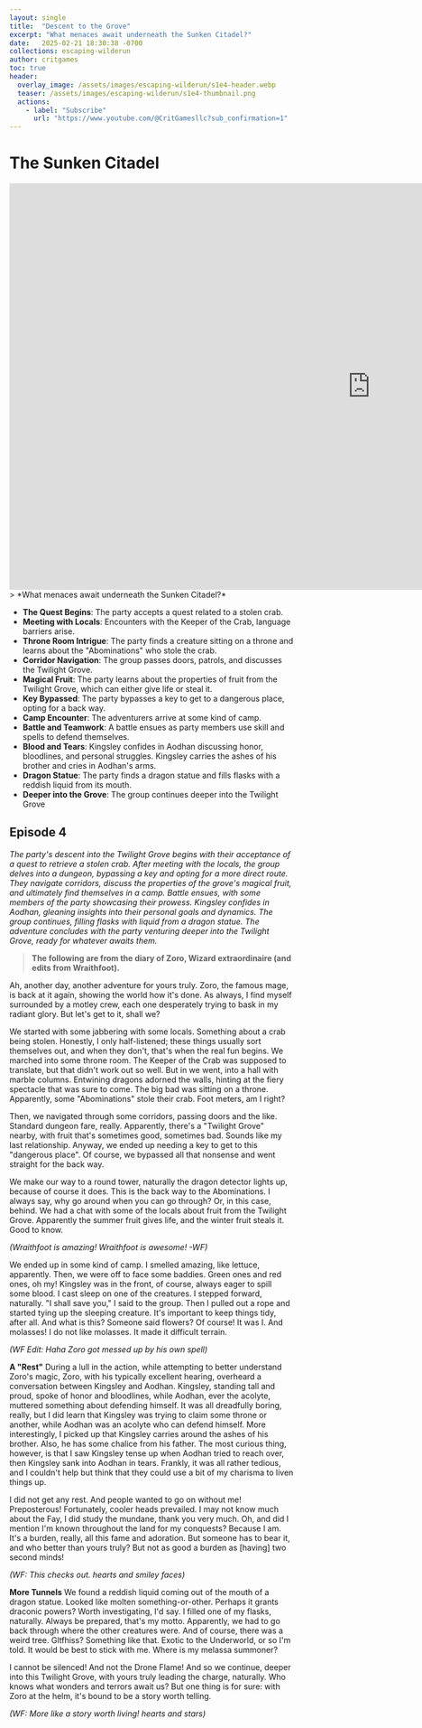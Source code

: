 ```yaml
---
layout: single
title:  "Descent to the Grove"
excerpt: "What menaces await underneath the Sunken Citadel?"
date:   2025-02-21 18:30:38 -0700
collections: escaping-wilderun
author: critgames
toc: true
header:
  overlay_image: /assets/images/escaping-wilderun/s1e4-header.webp
  teaser: /assets/images/escaping-wilderun/s1e4-thumbnail.png
  actions:
    - label: "Subscribe"
      url: "https://www.youtube.com/@CritGamesllc?sub_confirmation=1"
---
```


# The Sunken Citadel
<iframe width="1280" height="720" src="https://www.youtube.com/embed/i1RlZE1giXg?si=GZCC9aeQ_QHiyr-G&amp;start=429" title="YouTube video player" frameborder="0" allow="accelerometer; autoplay; clipboard-write; encrypted-media; gyroscope; picture-in-picture; web-share" referrerpolicy="strict-origin-when-cross-origin" allowfullscreen></iframe>
> *What menaces await underneath the Sunken Citadel?*

* **The Quest Begins**: The party accepts a quest related to a stolen crab.
* **Meeting with Locals**: Encounters with the Keeper of the Crab, language barriers arise.
* **Throne Room Intrigue**: The party finds a creature sitting on a throne and learns about the "Abominations" who stole the crab.
* **Corridor Navigation**: The group passes doors, patrols, and discusses the Twilight Grove.
* **Magical Fruit**: The party learns about the properties of fruit from the Twilight Grove, which can either give life or steal it.
* **Key Bypassed**: The party bypasses a key to get to a dangerous place, opting for a back way.
* **Camp Encounter**: The adventurers arrive at some kind of camp.
* **Battle and Teamwork**: A battle ensues as party members use skill and spells to defend themselves.
* **Blood and Tears**: Kingsley confides in Aodhan discussing honor, bloodlines, and personal struggles. Kingsley carries the ashes of his brother and cries in Aodhan's arms.
* **Dragon Statue**: The party finds a dragon statue and fills flasks with a reddish liquid from its mouth.
* **Deeper into the Grove**: The group continues deeper into the Twilight Grove


## Episode 4
*The party's descent into the Twilight Grove begins with their acceptance of a quest to retrieve a stolen crab. After meeting with the locals, the group delves into a dungeon, bypassing a key and opting for a more direct route. They navigate corridors, discuss the properties of the grove's magical fruit, and ultimately find themselves in a camp. Battle ensues, with some members of the party showcasing their prowess. Kingsley confides in Aodhan, gleaning insights into their personal goals and dynamics. The group continues, filling flasks with liquid from a dragon statue. The adventure concludes with the party venturing deeper into the Twilight Grove, ready for whatever awaits them.*

> **The following are from the diary of Zoro, Wizard extraordinaire (and edits from Wraithfoot).**

Ah, another day, another adventure for yours truly. Zoro, the famous mage, is back at it again, showing the world how it's done. As always, I find myself surrounded by a motley crew, each one desperately trying to bask in my radiant glory. But let's get to it, shall we?

We started with some jabbering with some locals. Something about a crab being stolen. Honestly, I only half-listened; these things usually sort themselves out, and when they don't, that's when the real fun begins. We marched into some throne room. The Keeper of the Crab was supposed to translate, but that didn't work out so well. But in we went, into a hall with marble columns. Entwining dragons adorned the walls, hinting at the fiery spectacle that was sure to come. The big bad was sitting on a throne. Apparently, some "Abominations" stole their crab. Foot meters, am I right?

Then, we navigated through some corridors, passing doors and the like. Standard dungeon fare, really. Apparently, there's a "Twilight Grove" nearby, with fruit that's sometimes good, sometimes bad. Sounds like my last relationship. Anyway, we ended up needing a key to get to this "dangerous place". Of course, we bypassed all that nonsense and went straight for the back way.

We make our way to a round tower, naturally the dragon detector lights up, because of course it does. This is the back way to the Abominations. I always say, why go around when you can go through? Or, in this case, behind. We had a chat with some of the locals about fruit from the Twilight Grove. Apparently the summer fruit gives life, and the winter fruit steals it. Good to know.

*(Wraithfoot is amazing! Wraithfoot is awesome! -WF)*

We ended up in some kind of camp. I smelled amazing, like lettuce, apparently. Then, we were off to face some baddies. Green ones and red ones, oh my! Kingsley was in the front, of course, always eager to spill some blood. I cast sleep on one of the creatures. I stepped forward, naturally. "I shall save you," I said to the group. Then I pulled out a rope and started tying up the sleeping creature. It's important to keep things tidy, after all.
And what is this? Someone said flowers? Of course! It was I. And molasses! I do not like molasses. It made it difficult terrain.

*(WF Edit: Haha Zoro got messed up by his own spell)*

**A "Rest"**
During a lull in the action, while attempting to better understand Zoro's magic, Zoro, with his typically excellent hearing, overheard a conversation between Kingsley and Aodhan. Kingsley, standing tall and proud, spoke of honor and bloodlines, while Aodhan, ever the acolyte, muttered something about defending himself. It was all dreadfully boring, really, but I did learn that Kingsley was trying to claim some throne or another, while Aodhan was an acolyte who can defend himself.
More interestingly, I picked up that Kingsley carries around the ashes of his brother. Also, he has some chalice from his father. The most curious thing, however, is that I saw Kingsley tense up when Aodhan tried to reach over, then Kingsley sank into Aodhan in tears. Frankly, it was all rather tedious, and I couldn't help but think that they could use a bit of my charisma to liven things up.

I did not get any rest. And people wanted to go on without me! Preposterous! Fortunately, cooler heads prevailed. I may not know much about the Fay, I did study the mundane, thank you very much.
Oh, and did I mention I'm known throughout the land for my conquests? Because I am. It's a burden, really, all this fame and adoration. But someone has to bear it, and who better than yours truly? But not as good a burden as [having] two second minds!

*(WF: This checks out. hearts and smiley faces)*

**More Tunnels**
We found a reddish liquid coming out of the mouth of a dragon statue. Looked like molten something-or-other. Perhaps it grants draconic powers? Worth investigating, I'd say. I filled one of my flasks, naturally. Always be prepared, that's my motto.
Apparently, we had to go back through where the other creatures were. And of course, there was a weird tree. Gltfhiss? Something like that. Exotic to the Underworld, or so I'm told. It would be best to stick with me. Where is my melassa summoner?

I cannot be silenced! And not the Drone Flame!
And so we continue, deeper into this Twilight Grove, with yours truly leading the charge, naturally. Who knows what wonders and terrors await us? But one thing is for sure: with Zoro at the helm, it's bound to be a story worth telling.

*(WF: More like a story worth living! hearts and stars)*